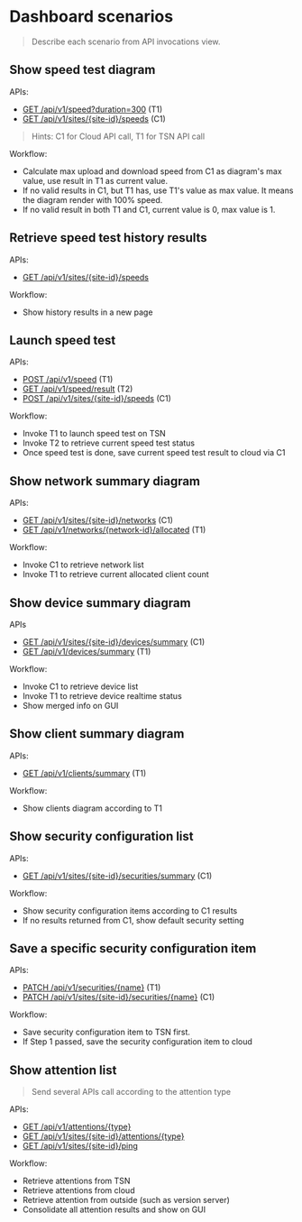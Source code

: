# Dashboard scenarios
> Describe each scenario from API invocations view.

## Show speed test diagram

APIs:
- [GET /api/v1/speed?duration=300](../api/tsn/speeds.md#get-speed) (T1)
- [GET /api/v1/sites/{site-id}/speeds](../api/cloud/speeds.md#get-speed-test-results) (C1)

> Hints: C1 for Cloud API call, T1 for TSN API call


Workflow:
- Calculate max upload and download speed from C1 as diagram's max value, use result in T1 as current value.
- If no valid results in C1, but T1 has, use T1's value as max value. It means the diagram render with 100% speed.
- If no valid result in both T1 and C1, current value is 0, max value is 1.

## Retrieve speed test history results
APIs:
- [GET /api/v1/sites/{site-id}/speeds](../api/cloud/speeds.md#get-speed-test-results)

Workflow:
- Show history results in a new page

## Launch speed test
APIs:
- [POST /api/v1/speed](../api/tsn/speeds.md#launch-speed-test) (T1)
- [GET /api/v1/speed/result](../api/tsn/speeds.md#get-a-current-running-speed-test-result) (T2)
- [POST /api/v1/sites/{site-id}/speeds](../api/cloud/speeds.md#save-speed-test-result) (C1)

Workflow:
- Invoke T1 to launch speed test on TSN
- Invoke T2 to retrieve current speed test status
- Once speed test is done, save current speed test result to cloud via C1

## Show network summary diagram
APIs:
- [GET /api/v1/sites/{site-id}/networks](../api/cloud/networks.md#get-network-list) (C1)
- [GET /api/v1/networks/{network-id}/allocated](../api/tsn/networks.md#get-network-allocated-count) (T1)

Workflow:
- Invoke C1 to retrieve network list
- Invoke T1 to retrieve current allocated client count

## Show device summary diagram
APIs
- [GET /api/v1/sites/{site-id}/devices/summary](../api/cloud/devices/devices.md#get-device-summaries) (C1)
- [GET /api/v1/devices/summary](../api/tsn/devices/devices.md#get-device-status) (T1)

Workflow:
- Invoke C1 to retrieve device list
- Invoke T1 to retrieve device realtime status
- Show merged info on GUI

## Show client summary diagram
APIs:
- [GET /api/v1/clients/summary](../api/tsn/clients.md#get-client-summaries) (T1)

Workflow:
- Show clients diagram according to T1

## Show security configuration list
APIs:
- [GET /api/v1/sites/{site-id}/securities/summary](../api/cloud/securoties.md#get-security-configuration-items) (C1)

Workflow:
- Show security configuration items according to C1 results
- If no results returned from C1, show default security setting

## Save a specific security configuration item
APIs:
- [PATCH /api/v1/securities/{name}](../api/tsn/securities.md#apply-security-item-to-tsn) (T1)
- [PATCH /api/v1/sites/{site-id}/securities/{name}](../api/cloud/securoties.md#save-security-item-to-cloud) (C1)

Workflow:
- Save security configuration item to TSN first.
- If Step 1 passed, save the security configuration item to cloud

## Show attention list
> Send several APIs call according to the attention type

APIs:
- [GET /api/v1/attentions/{type}](../api/tsn/attentions.md#get-attention)
- [GET /api/v1/sites/{site-id}/attentions/{type}](../api/cloud/attentions.md#get-attention)
- [GET /api/v1/sites/{site-id}/ping](../api/cloud/attentions.md#ping-pong)

Workflow:
- Retrieve attentions from TSN
- Retrieve attentions from cloud
- Retrieve attention from outside (such as version server)
- Consolidate all attention results and show on GUI

